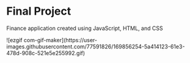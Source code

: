 # Final Project
<p>Finance application created using JavaScript, HTML, and CSS</p>

<div>
 ![ezgif com-gif-maker](https://user-images.githubusercontent.com/77591826/169856254-5a414123-61e3-478d-908c-521e5e255992.gif)
</div>
